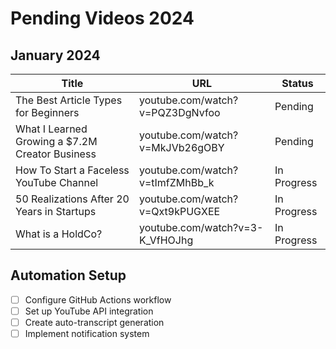 # Pending Videos 2024

## January 2024
| Title | URL | Status |
|-------|-----|--------|
| The Best Article Types for Beginners | youtube.com/watch?v=PQZ3DgNvfoo | Pending |
| What I Learned Growing a $7.2M Creator Business | youtube.com/watch?v=MkJVb26gOBY | Pending |
| How To Start a Faceless YouTube Channel | youtube.com/watch?v=tImfZMhBb_k | In Progress |
| 50 Realizations After 20 Years in Startups | youtube.com/watch?v=Qxt9kPUGXEE | In Progress |
| What is a HoldCo? | youtube.com/watch?v=3-K_VfHOJhg | In Progress |

## Automation Setup
- [ ] Configure GitHub Actions workflow
- [ ] Set up YouTube API integration
- [ ] Create auto-transcript generation
- [ ] Implement notification system